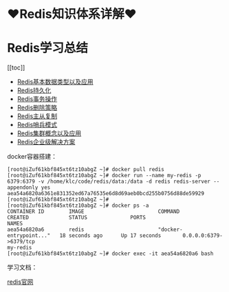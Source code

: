 # ♥Redis知识体系详解♥

# Redis学习总结

[[toc]]

* [Redis基本数据类型以及应用](./基本数据类型以及应用.md)
* [Redis持久化](./持久化.md)
* [Redis事务操作](./事务操作.md)
* [Redis删除策略](./删除策略.md)
* [Redis主从复制](./主从复制.md)
* [Redis哨兵模式](./哨兵模式.md)
* [Redis集群概念以及应用](./集群概念以及应用.md)
* [Redis企业级解决方案](./企业级解决方案.md)

docker容器搭建：

```
[root@iZuf61kbf845xt6tz10abgZ ~]# docker pull redis
[root@iZuf61kbf845xt6tz10abgZ ~]# docker run --name my-redis -p 6379:6379 -v /home/klc/code/redis/data:/data -d redis redis-server --appendonly yes
aea54a6820a6361e831352ed67a76535e6d8d69aeb0bcd255b0756d88de59929
[root@iZuf61kbf845xt6tz10abgZ ~]#
[root@iZuf61kbf845xt6tz10abgZ ~]# docker ps -a
CONTAINER ID        IMAGE                        COMMAND                  CREATED             STATUS              PORTS                                                                                                                                                             NAMES
aea54a6820a6        redis                        "docker-entrypoint..."   18 seconds ago      Up 17 seconds       0.0.0.0:6379->6379/tcp                                                                                                                                            my-redis
[root@iZuf61kbf845xt6tz10abgZ ~]# docker exec -it aea54a6820a6 bash

```



学习文档：

[redis官网](https://redis.io/)


